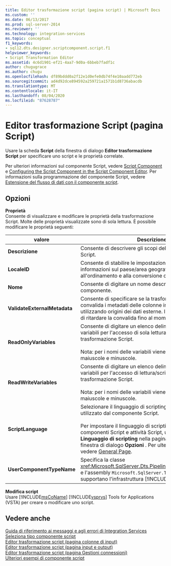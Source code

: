 ```yaml
---
title: Editor trasformazione script (pagina script) | Microsoft Docs
ms.custom: ''
ms.date: 06/13/2017
ms.prod: sql-server-2014
ms.reviewer: ''
ms.technology: integration-services
ms.topic: conceptual
f1_keywords:
- sql12.dts.designer.scriptcomponent.script.f1
helpviewer_keywords:
- Script Transformation Editor
ms.assetid: 4c6d1901-ef21-4aa7-9d0a-6bbeb7fadf1c
author: chugugrace
ms.author: chugu
ms.openlocfilehash: df89bddd0a2f12e1d0efe0db74f4e10aadd772eb
ms.sourcegitcommit: ad4d92dce894592a259721a1571b1d8736abacdb
ms.translationtype: MT
ms.contentlocale: it-IT
ms.lasthandoff: 08/04/2020
ms.locfileid: "87628787"
---
```

# <a name="script-transformation-editor-script-page"></a>Editor trasformazione Script (pagina Script)
  Usare la scheda **Script** della finestra di dialogo **Editor trasformazione Script** per specificare uno script e le proprietà correlate.  
  
 Per ulteriori informazioni sul componente Script, vedere [Script Component](data-flow/transformations/script-component.md) e [Configuring the Script Component in the Script Component Editor](extending-packages-scripting/data-flow-script-component/configuring-the-script-component-in-the-script-component-editor.md). Per informazioni sulla programmazione del componente Script, vedere [Estensione del flusso di dati con il componente script](extending-packages-scripting/data-flow-script-component/extending-the-data-flow-with-the-script-component.md).  
  
## <a name="options"></a>Opzioni  
 **Proprietà**  
 Consente di visualizzare e modificare le proprietà della trasformazione Script. Molte delle proprietà visualizzate sono di sola lettura. È possibile modificare le proprietà seguenti:  
  
|valore|Descrizione|  
|-----------|-----------------|  
|**Descrizione**|Consente di descrivere gli scopi della trasformazione Script.|  
|**LocaleID**|Consente di stabilire le impostazioni locali per specificare informazioni sul paese/area geografica relative all'ordinamento e alla conversione di data e ora.|  
|**Nome**|Consente di digitare un nome descrittivo per il componente.|  
|**ValidateExternalMetadata**|Consente di specificare se la trasformazione Script convalida i metadati delle colonne in fase di progettazione utilizzando origini dei dati esterne. Il valore `false` consente di ritardare la convalida fino al momento dell'esecuzione.|  
|**ReadOnlyVariables**|Consente di digitare un elenco delimitato da virgole delle variabili per l'accesso di sola lettura da parte della trasformazione Script.<br /><br /> Nota: per i nomi delle variabili viene fatta distinzione tra maiuscole e minuscole.|  
|**ReadWriteVariables**|Consente di digitare un elenco delimitato da virgole delle variabili per l'accesso di lettura/scrittura da parte della trasformazione Script.<br /><br /> Nota: per i nomi delle variabili viene fatta distinzione tra maiuscole e minuscole.|  
|**ScriptLanguage**|Selezionare il linguaggio di scripting che deve essere utilizzato dal componente Script.<br /><br /> Per impostare il linguaggio di scripting predefinito per componenti Script e attività Script, usare l'opzione **Linguaggio di scripting** nella pagina **Generale** della finestra di dialogo **Opzioni** . Per ulteriori informazioni, vedere [General Page](general-page-of-integration-services-designers-options.md).|  
|**UserComponentTypeName**|Specifica la classe <xref:Microsoft.SqlServer.Dts.Pipeline.ScriptComponentHost> e l'assembly `Microsoft.SqlServer.TxScript` che supportano l'infrastruttura [!INCLUDE[ssNoVersion](../includes/ssnoversion-md.md)].|  
  
 **Modifica script**  
 Usare [!INCLUDE[msCoName](../includes/msconame-md.md)] [!INCLUDE[vsprvs](../includes/vsprvs-md.md)] Tools for Applications (VSTA) per creare o modificare uno script.  
  
## <a name="see-also"></a>Vedere anche  
 [Guida di riferimento ai messaggi e agli errori di Integration Services](../../2014/integration-services/integration-services-error-and-message-reference.md)   
 [Seleziona tipo componente script](../../2014/integration-services/select-script-component-type.md)   
 [Editor trasformazione script &#40;pagina colonne di input&#41;](../../2014/integration-services/script-transformation-editor-input-columns-page.md)   
 [Editor trasformazione script &#40;pagina input e output&#41;](../../2014/integration-services/script-transformation-editor-inputs-and-outputs-page.md)   
 [Editor trasformazione script &#40;pagina Gestioni connessioni&#41;](../../2014/integration-services/script-transformation-editor-connection-managers-page.md)   
 [Ulteriori esempi di componente script](extending-packages-scripting-data-flow-script-component-examples/additional-script-component-examples.md)  
  
  
